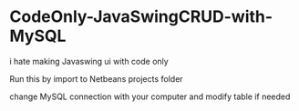 # CodeOnly-JavaSwingCRUD-with-MySQL
 i hate making Javaswing ui with code only

Run this by import to Netbeans projects folder

change MySQL connection with your computer and modify table if needed
